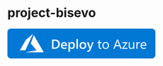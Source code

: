 # project-bisevo
[![Deploy To Azure](https://raw.githubusercontent.com/Azure/azure-quickstart-templates/master/1-CONTRIBUTION-GUIDE/images/deploytoazure.svg?sanitize=true)](https://ms.portal.azure.com/?feature.customportal=false#create/Microsoft.Template/uri/https%3A%2F%2Fraw.githubusercontent.com%2Fdwrightmsft%2Fproject-bisevo%2Fmain%2Ftemplates%2Fazuredeploy.json/createUIDefinitionUri/https%3A%2F%2Fraw.githubusercontent.com%2Fdwrightmsft%2Fproject-bisevo%2Fmain%2Ftemplates%2Fazuredeploy.portal.json)
